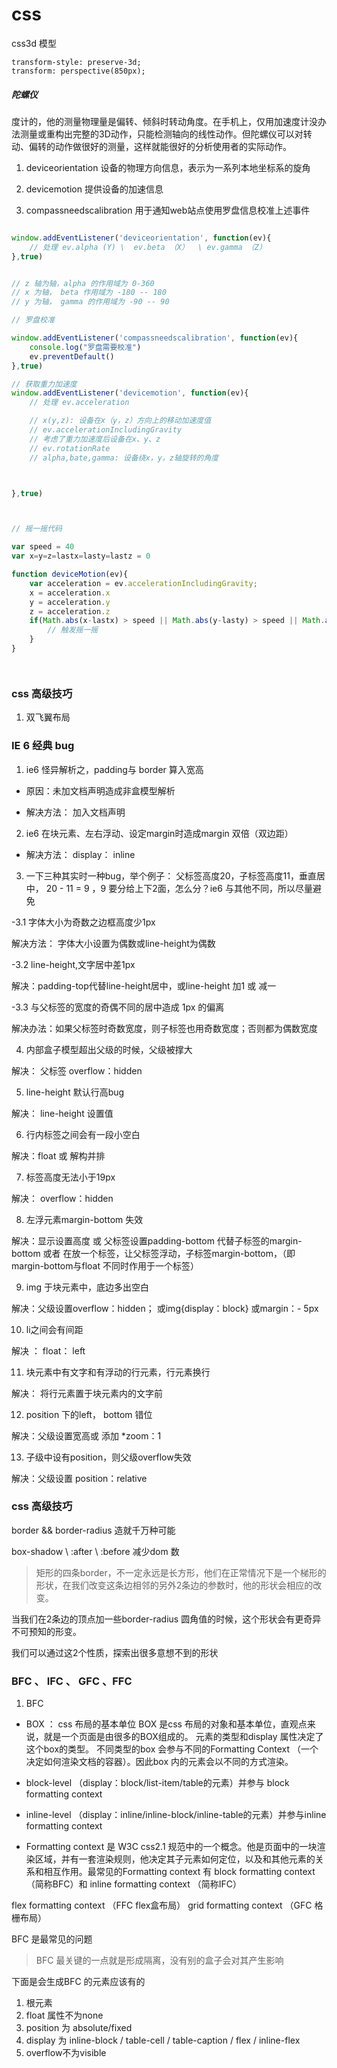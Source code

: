 # css 

css3d 模型

```
transform-style: preserve-3d;
transform: perspective(850px);

```

##### 陀螺仪

度计的，他的测量物理量是偏转、倾斜时转动角度。在手机上，仅用加速度计没办法测量或重构出完整的3D动作，只能检测轴向的线性动作。但陀螺仪可以对转动、偏转的动作做很好的测量，这样就能很好的分析使用者的实际动作。

1. deviceorientation 设备的物理方向信息，表示为一系列本地坐标系的旋角

2. devicemotion 提供设备的加速信息

3. compassneedscalibration 用于通知web站点使用罗盘信息校准上述事件

```js

window.addEventListener('deviceorientation', function(ev){
    // 处理 ev.alpha (Y) \  ev.beta （X）  \ ev.gamma （Z）
},true)


// z 轴为轴，alpha 的作用域为 0-360
// x 为轴， beta 作用域为 -180 -- 180
// y 为轴， gamma 的作用域为 -90 -- 90

// 罗盘校准

window.addEventListener('compassneedscalibration', function(ev){
    console.log("罗盘需要校准")
    ev.preventDefault()
},true)

// 获取重力加速度
window.addEventListener('devicemotion', function(ev){
    // 处理 ev.acceleration

    // x(y,z): 设备在x（y，z）方向上的移动加速度值
    // ev.accelerationIncludingGravity
    // 考虑了重力加速度后设备在x、y、z
    // ev.rotationRate
    // alpha,bate,gamma: 设备绕x，y，z轴旋转的角度



},true)



// 摇一摇代码

var speed = 40
var x=y=z=lastx=lasty=lastz = 0

function deviceMotion(ev){
    var acceleration = ev.accelerationIncludingGravity;
    x = acceleration.x
    y = acceleration.y
    z = acceleration.z
    if(Math.abs(x-lastx) > speed || Math.abs(y-lasty) > speed || Math.abs(z-lastz) > speed ){
        // 触发摇一摇
    }
}




```

### css 高级技巧

1. 双飞翼布局

> 


### IE 6 经典 bug

1. ie6 怪异解析之，padding与 border 算入宽高

- 原因：未加文档声明造成非盒模型解析

- 解决方法： 加入文档声明 <!doctype html>

2. ie6 在块元素、左右浮动、设定margin时造成margin 双倍（双边距）

- 解决方法： display： inline

3. 一下三种其实时一种bug，举个例子： 父标签高度20，子标签高度11，垂直居中， 20 - 11 = 9 ，9 要分给上下2面，怎么分？ie6 与其他不同，所以尽量避免

-3.1 字体大小为奇数之边框高度少1px

解决方法： 字体大小设置为偶数或line-height为偶数

-3.2 line-height,文字居中差1px

解决：padding-top代替line-height居中，或line-height 加1 或 减一

-3.3 与父标签的宽度的奇偶不同的居中造成 1px 的偏离

解决办法：如果父标签时奇数宽度，则子标签也用奇数宽度；否则都为偶数宽度

4. 内部盒子模型超出父级的时候，父级被撑大

解决： 父标签 overflow：hidden

5. line-height 默认行高bug

解决： line-height 设置值

6. 行内标签之间会有一段小空白

解决：float 或 解构并排

7. 标签高度无法小于19px

解决： overflow：hidden

8. 左浮元素margin-bottom 失效

解决：显示设置高度 或 父标签设置padding-bottom 代替子标签的margin-bottom 或者 在放一个标签，让父标签浮动，子标签margin-bottom，（即 margin-bottom与float 不同时作用于一个标签）

9. img 于块元素中，底边多出空白

解决：父级设置overflow：hidden； 或img{display：block} 或margin：- 5px

10. li之间会有间距

解决 ： float： left

11. 块元素中有文字和有浮动的行元素，行元素换行

解决： 将行元素置于块元素内的文字前

12. position 下的left， bottom 错位

解决：父级设置宽高或 添加 *zoom：1

13. 子级中设有position，则父级overflow失效

解决：父级设置 position：relative

### css 高级技巧

border && border-radius 造就千万种可能

box-shadow \ :after \ :before  减少dom 数

> 矩形的四条border，不一定永远是长方形，他们在正常情况下是一个梯形的形状，在我们改变这条边相邻的另外2条边的参数时，他的形状会相应的改变。

当我们在2条边的顶点加一些border-radius 圆角值的时候，这个形状会有更奇异不可预知的形变。

我们可以通过这2个性质，探索出很多意想不到的形状

### BFC 、 IFC 、 GFC  、FFC

1. BFC

- BOX ： css 布局的基本单位
BOX 是css 布局的对象和基本单位，直观点来说，就是一个页面是由很多的BOX组成的。 元素的类型和display 属性决定了这个box的类型。 不同类型的box 会参与不同的Formatting Context （一个决定如何渲染文档的容器）。因此box 内的元素会以不同的方式渲染。

- block-level （display：block/list-item/table的元素）并参与 block formatting context

- inline-level （display：inline/inline-block/inline-table的元素）并参与inline formatting context

- Formatting context 是 W3C css2.1 规范中的一个概念。他是页面中的一块渲染区域，并有一套渲染规则，他决定其子元素如何定位，以及和其他元素的关系和相互作用。最常见的Formatting context 有 block formatting context （简称BFC）和 inline formatting context （简称IFC）

flex formatting context （FFC flex盒布局）
grid formatting context （GFC 格栅布局）

BFC 是最常见的问题

> BFC 最关键的一点就是形成隔离，没有别的盒子会对其产生影响

下面是会生成BFC 的元素应该有的

1. 根元素
2. float 属性不为none
3. position 为 absolute/fixed
4. display 为 inline-block / table-cell / table-caption / flex / inline-flex
5. overflow不为visible
